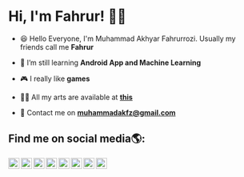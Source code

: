 # Hi, I'm Fahrur! 👨‍💻

- 😆 Hello Everyone, I'm Muhammad Akhyar Fahrurrozi. Usually my friends call me **Fahrur**

- 🌱 I’m still learning **Android App and Machine Learning**

- 🎮 I really like **games**

- 👨‍💻 All my arts are available at **[this](https://github.com/muhammadakfz)**

- 📩 Contact me on **muhammadakfz@gmail.com**

## Find me on social media🌎:


[<img align="left" alt="muhammadkafz | Instagram" width="22px" src="https://cdn-icons-png.flaticon.com/512/733/733558.png" />][instagram]
[<img align="left" alt="muhammadakfz | Twitter" width="22px" src="https://cdn-icons-png.flaticon.com/512/733/733579.png" />][twitter]
[<img align="left" alt="muhammadkafz | Facebook" width="22px" src="https://cdn-icons-png.flaticon.com/512/5968/5968764.png" />][facebook]
[<img align="left" alt="muhammadkafz | Facebook" width="22px" src="[https://cdn-icons-png.flaticon.com/512/174/174870.png](https://cdn-icons.flaticon.com/png/512/3938/premium/3938029.png?token=exp=1654076607~hmac=36f4498370a221154b57ccd1da48ae37)" />][sc]
[<img align="left" alt="muhammadkafz | Facebook" width="22px" src="https://cdn-icons-png.flaticon.com/512/220/220214.png" />][pin]
[<img align="left" alt="muhammadkafz | Facebook" width="22px" src="https://cdn-icons-png.flaticon.com/512/174/174857.png" />][linkedin]
[<img align="left" alt="muhammadkafz | Facebook" width="22px" src="https://cdn-icons-png.flaticon.com/512/5968/5968819.png" />][twitch]
[<img align="left" alt="muhammadkafz | Facebook" width="22px" src="https://cdn-icons-png.flaticon.com/512/5968/5968756.png" />][dc]

[twitter]: https://twitter.com/muhammadakfz
[instagram]: https://www.instagram.com/muhammadakfz
[facebook]: https://www.facebook.com/muhammadakfz
[github]: #
[linkedin]: https://www.linkedin.com/in/muhammad-akhyar-fahrurrozi-116bbb210/
[twitch]: https://www.twitch.tv/muhammadakfz_
[dc]: https://discord.gg/6UqvzgeV
[sc]: https://www.snapchat.com/add/muhammadakfz?sender_web_id=515a5f8d-37a2-4b18-a4ef-24b492287d98&device_type=desktop&is_copy_url=true
[pin]: https://id.pinterest.com/muhammadakfz/_saved/
